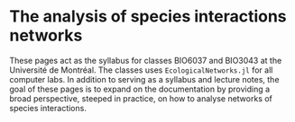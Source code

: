# The analysis of species interactions networks

These pages act as the syllabus for classes BIO6037 and BIO3043 at the
Université de Montréal. The classes uses `EcologicalNetworks.jl` for all
computer labs. In addition to serving as a syllabus and lecture notes,
the goal of these pages is to expand on the documentation by providing
a broad perspective, steeped in practice, on how to analyse networks of
species interactions.
